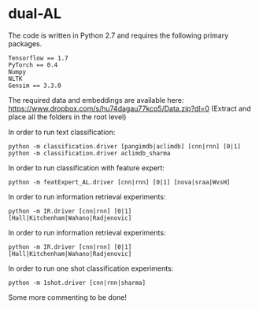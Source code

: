 # dual-AL

The code is written in Python 2.7 and requires the following primary packages.
```
Tensorflow == 1.7
PyTorch == 0.4
Numpy
NLTK
Gensim == 3.3.0
```

The required data and embeddings are available here: https://www.dropbox.com/s/hu74dagau77kcq5/Data.zip?dl=0
(Extract and place all the folders in the root level)

In order to run text classification:
```
python -m classification.driver [pangimdb|aclimdb] [cnn|rnn] [0|1]
python -m classification.driver aclimdb_sharma
```

In order to run classification with feature expert:
```
python -m featExpert_AL.driver [cnn|rnn] [0|1] [nova|sraa|WvsH]
```

In order to run information retrieval experiments:
```
python -m IR.driver [cnn|rnn] [0|1] [Hall|Kitchenham|Wahano|Radjenovic]
```

In order to run information retrieval experiments:
```
python -m IR.driver [cnn|rnn] [0|1] [Hall|Kitchenham|Wahano|Radjenovic]
```

In order to run one shot classification experiments:
```
python -m 1shot.driver [cnn|rnn|sharma]
```

Some more commenting to be done! 
